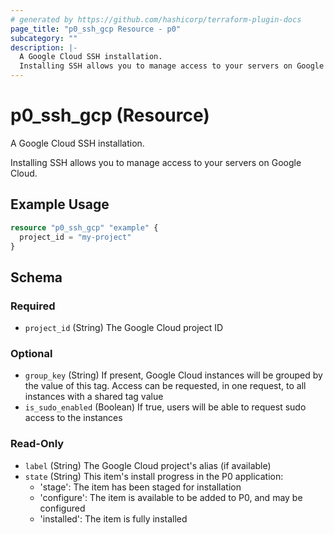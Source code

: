 ```yaml
---
# generated by https://github.com/hashicorp/terraform-plugin-docs
page_title: "p0_ssh_gcp Resource - p0"
subcategory: ""
description: |-
  A Google Cloud SSH installation.
  Installing SSH allows you to manage access to your servers on Google Cloud.
---
```


# p0_ssh_gcp (Resource)

A Google Cloud SSH installation. 
		
Installing SSH allows you to manage access to your servers on Google Cloud.

## Example Usage

```terraform
resource "p0_ssh_gcp" "example" {
  project_id = "my-project"
}
```

<!-- schema generated by tfplugindocs -->
## Schema

### Required

- `project_id` (String) The Google Cloud project ID

### Optional

- `group_key` (String) If present, Google Cloud instances will be grouped by the value of this tag. Access can be requested, in one request, to all instances with a shared tag value
- `is_sudo_enabled` (Boolean) If true, users will be able to request sudo access to the instances

### Read-Only

- `label` (String) The Google Cloud project's alias (if available)
- `state` (String) This item's install progress in the P0 application:
	- 'stage': The item has been staged for installation
	- 'configure': The item is available to be added to P0, and may be configured
	- 'installed': The item is fully installed
